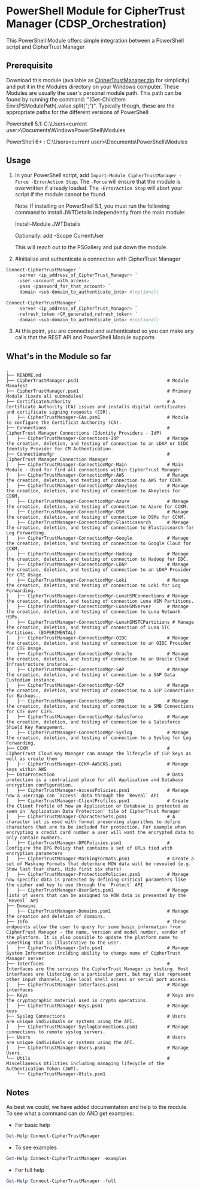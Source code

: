 # PowerShell Module for CipherTrust Manager (CDSP_Orchestration)
This PowerShell Module offers simple integration between a PowerShell script and CipherTrust Manager

## Prerequisite

Download this module (available as [CipherTrustManager.zip](CipherTrustManager.zip) for simplicity) and put it in the Modules directory on your Windows computer. These Modules are usually the user's personal module path. This path can be found by running the command: "(Get-ChildItem Env:\PSModulePath).value.split(";")". Typically though, these are the appropriate paths for the different versions of PowerShell:

Powershell 5.1: C:\Users\<current user>\Documents\WindowsPowerShell\Modules 

PowerShell 6+ : C:\Users\<current user>\Documents\PowerShell\Modules 


## Usage

1. In your PowerShell script, add `Import-Module CipherTrustManager -Force -ErrorAction Stop`. The `-Force` will ensure that the module is overwritten if already loaded. The `-ErrorAction Stop` will abort your script if the module cannot be found.

   Note: If installing on PowerShell 5.1, you must run the following command to install JWTDetails independently from the main module:

      Install-Module JWTDetails

      Optionally: add -Scope CurrentUser 

   This will reach out to the PSGallery and put down the module.
   
3. #Initialize and authenticate a connection with CipherTrust Manager

```powershell
Connect-CipherTrustManager `
    -server <ip_address_of_CipherTrust_Manager> `
    -user <account_with_access> `
    -pass <password_for_that_account> `
    -domain <sub-domain_to_authenticate_into> #(optional)
```
```powershell
Connect-CipherTrustManager `
    -server <ip_address_of_CipherTrust_Manager> `
    -refresh_token <CM_generated_refresh_token> `
    -domain <sub-domain_to_authenticate_into> #(optional)
```

3. At this point, you are connected and authenticated so you can make any calls that the REST API and PowerShell Module supports

## What's in the Module so far

    .
    ├── README.md              
    ├── CipherTrustManager.psd1                             	# Module Manafest
    ├── CipherTrustManager.psm1                             	# Primary Module (Loads all submodules)
    ├── CertificateAuthority                                	# A Certificate Authority (CA) issues and installs digital certificates and certificate signing requests (CSR).
    │   ├── CipherTrustManager-CAs.psm1                     	# Module to configure the Certificat Authority (CA).    
    ├── Connections                                         	# CipherTrust Manager Connections (Identity Providers - IdP)
    │   ├── CipherTrustManager-Connections-IdP 	            	# Manage the creation, deletion, and testing of connection to an LDAP or OIDC Identity Provider for CM Authentication.
    ├── ConnectionsMgr                                      	# CipherTrust Manager Connection Manager
    │   ├── CipherTrustManager-ConnectionMgr-Main           	# Main Module - Used for find all connections within CipherTrust Manager.
    │   ├── CipherTrustManager-ConnectionMgr-AWS            	# Manage the creation, deletion, and testing of connection to AWS for CCKM.
    │   ├── CipherTrustManager-ConnectionMgr-Akeyless       	# Manage the creation, deletion, and testing of connection to Akeyless for CCKM.
    │   ├── CipherTrustManager-ConnectionMgr-Azure          	# Manage the creation, deletion, and testing of connection to Azure for CCKM.
    │   ├── CipherTrustManager-ConnectionMgr-DSM            	# Manage the creation, deletion, and testing of connection to DSMs for CCKM.
    │   ├── CipherTrustManager-ConnectionMgr-Elasticsearch  	# Manage the creation, deletion, and testing of connection to Elasticsearch for Log Forwarding.
    │   ├── CipherTrustManager-ConnectionMgr-Google         	# Manage the creation, deletion, and testing of connection to Google Cloud for CCKM.
    │   ├── CipherTrustManager-ConnectionMgr-Hadoop         	# Manage the creation, deletion, and testing of connection to Hadoop for DDC.
    │   ├── CipherTrustManager-ConnectionMgr-LDAP           	# Manage the creation, deletion, and testing of connection to an LDAP Provider for CTE Usage.
    │   ├── CipherTrustManager-ConnectionMgr-Loki           	# Manage the creation, deletion, and testing of connection to Loki for Log Forwarding.
    │   ├── CipherTrustManager-ConnectionMgr-LunaHSMConnections # Manage the creation, deletion, and testing of connection Luna HSM Partitions.
    │   ├── CipherTrustManager-ConnectionMgr-LunaHSMServer  	# Manage the creation, deletion, and testing of connection to Luna Network HSMs.
    │   ├── CipherTrustManager-ConnectionMgr-LunaHSMSTCPartitions # Manage the creation, deletion, and testing of connection of Luna STC Partitions. (EXPERIMENTAL)
    │   ├── CipherTrustManager-ConnectionMgr-OIDC               # Manage the creation, deletion, and testing of connection to an OIDC Provider for CTE Usage.
    │   ├── CipherTrustManager-ConnectionMgr-Oracle             # Manage the creation, deletion, and testing of connection to an Oracle Cloud Infrastructure instance..
    │   ├── CipherTrustManager-ConnectionMgr-SAP               	# Manage the creation, deletion, and testing of connection to a SAP Data Custodian instance.
    │   ├── CipherTrustManager-ConnectionMgr-SCP               	# Manage the creation, deletion, and testing of connection to a SCP Connections for Backups..
    │   ├── CipherTrustManager-ConnectionMgr-SMB               	# Manage the creation, deletion, and testing of connection to a SMB Connections for CTE over CIFS.
    │   ├── CipherTrustManager-ConnectionMgr-Salesforce         # Manage the creation, deletion, and testing of connection to a Salesforce Shield Key Management.
    │   ├── CipherTrustManager-ConnectionMgr-Syslog             # Manage the creation, deletion, and testing of connection to a Syslog for Log Forwarding.
    ├── CCKM                                                	# CipherTrust Cloud Key Manager can manage the lifecycle of CSP keys as well as create them
    │   ├── CipherTrustManager-CCKM-AWSCKS.psm1             	# Manage keys within AWS
    ├── DataProtection                                      	# Data protection is a centralized place for all Application and Database encryption configuration.
    │   ├── CipherTrustManager-AccessPolicies.psm1          	# Manage how a user/app can `access` data through the `Reveal` API
    │   ├── CipherTrustManager-ClientProfiles.psm1          	# Create the Client Profile of how an Application or Database is protected as seen in `Application Data Protection` tile of CipherTrust Manager
    │   ├── CipherTrustManager-CharacterSets.psm1           	# A character set is used with format preserving algorithms to define characters that are to be included for protection. For example when encrypting a credit card number a user will want the encrypted data to only contain numbers.
    │   ├── CipherTrustManager-DPGPolicies.psm1             	# Configure the DPG Policy that contains a set of URLs tied with encryption parameters
    │   ├── CipherTrustManager-MaskingFormats.psm1          	# Create a set of Masking Formats that determine HOW data will be revealed (e.g. Show last four chars, Hide first six chars)
    │   ├── CipherTrustManager-ProtectionPolicies.psm1      	# Manage how specific data is protected by defining critical parameters like the cipher and key to use through the `Protect` API
    │   ├── CipherTrustManager-UserSets.psm1                	# Manage lists of users that can be assigned to HOW data is presented by the `Reveal` API
    ├── Domains
    │   ├── CipherTrustManager-Domains.psm1                 	# Manage the creation and deletion of domains. 
    ├── Info                                                	# These endpoints allow the user to query for some basic information from CipherTrust Manager - the name, version and model number, vendor of the platform. It is also possible to update the platform name to something that is illustrative to the user.
    │   ├── CipherTrustManager-Info.psm1                    	# Manage System Information inclding ability to change name of CipherTrust Manager server
    ├── Interfaces                                          	# Interfaces are the services the CipherTrust Manager is hosting. Most interfaces are listening on a particular port, but may also represent other input channels, like local shell access or serial port access.
    │   ├── CipherTrustManager-Interfaces.psm1              	# Manage interfaces
    ├── Keys                                                	# Keys are the cryptographic material used in crypto operations.
    │   ├── CipherTrustManager-Keys.psm1                    	# Manage keys
    ├── Syslog Connections                                  	# Users are unique individuals or systems using the API.
    │   ├── CipherTrustManager-SyslogConnections.psm1       	# Manage connections to remote syslog servers.
    ├── Users                                               	# Users are unique individuals or systems using the API.
    │   ├── CipherTrustManager-Users.psm1                   	# Manage Users.
    └── Utils                                               	# Miscellaneous Utilities including managing lifecycle of the Authentication Token (JWT).
        └── CipherTrustManager-Utils.psm1                   

## Notes
As best we could, we have added documentation and help to the module. To see what a command can do AND get examples:

* For basic help
  
```powershell
Get-Help Connect-CipherTrustManager
```

* To see examples

```powershell
Get-Help Connect-CipherTrustManager -examples
```

* For full help

```powershell
Get-Help Connect-CipherTrustManager -full
```



